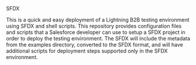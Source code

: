 SFDX

This is a quick and easy
deployment of a Lightning B2B testing environment using SFDX and shell scripts.
This repository provides configuration files and scripts that a Salesforce developer can use to setup a SFDX project in order to deploy the testing environment. The SFDX will include the metadata from the examples directory, converted to the SFDX format, and will have additional scripts for deployment steps supported only in the SFDX environment.
